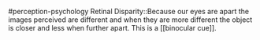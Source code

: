 #perception-psychology 
Retinal Disparity::Because our eyes are apart the images perceived are different and when they are more different the object is closer and less when further apart. This is a [[binocular cue]].
<!--SR:!2024-02-03,1,230-->